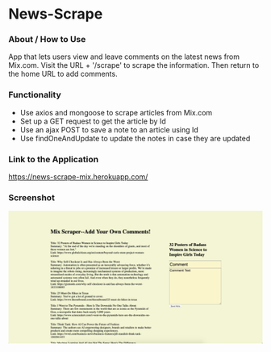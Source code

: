 # News-Scrape

### About / How to Use
App that lets users view and leave comments on the latest news from Mix.com.  Visit the URL + '/scrape' to scrape the information.  Then return to the home URL to add comments.

### Functionality
* Use axios and mongoose to scrape articles from Mix.com
* Set up a GET request to get the article by Id
* Use an ajax POST to save a note to an article using Id
* Use findOneAndUpdate to update the notes in case they are updated

### Link to the Application
https://news-scrape-mix.herokuapp.com/

### Screenshot
![News-Scrape](/public/images/screenshot.png?raw=true "News-Scrape")